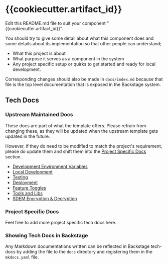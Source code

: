 # {{cookiecutter.artifact_id}}
Edit this README.md file to suit your component "{{cookiecutter.artifact_id}}".

You should try to give some detail about what this component does and some details about its implementation
so that other people can understand;
- What this project is about
- What purpose it serves as a component in the system
- Any project specific setup or quirks to get started and ready for local development.

Corresponding changes should also be made in `docs/index.md` because that file is the top level documentation
that is exposed in the Backstage system.

## Tech Docs

### Upstream Maintained Docs
These docs are part of what the template offers. Please refrain from changing these, as they will be updated
when the upstream template gets updated in the future.

However, if they do need to be modified to match the project's requirement, please do update them and
shift them into the [Project Specific Docs](#project-specific-docs) section.

- [Development Environment Variables](docs/development-env-vars.md)
- [Local Development](docs/local-development.md)
- [Testing](docs/testing.md)
- [Deployment](docs/deployment.md)
- [Feature Toggles](docs/feature-toggles.md)
- [Tools and Libs](docs/tools-and-libs.md)
- [SDEM Encryption & Decryption](docs/sdem-encryption-decryption.md)

### Project Specific Docs
Feel free to add more project specific tech docs here.

### Showing Tech Docs in Backstage
Any Markdown documentations written can be reflected in Backstage
tech-docs by adding the file to the `docs` directory and registering them in the `mkdocs.yaml` file.
